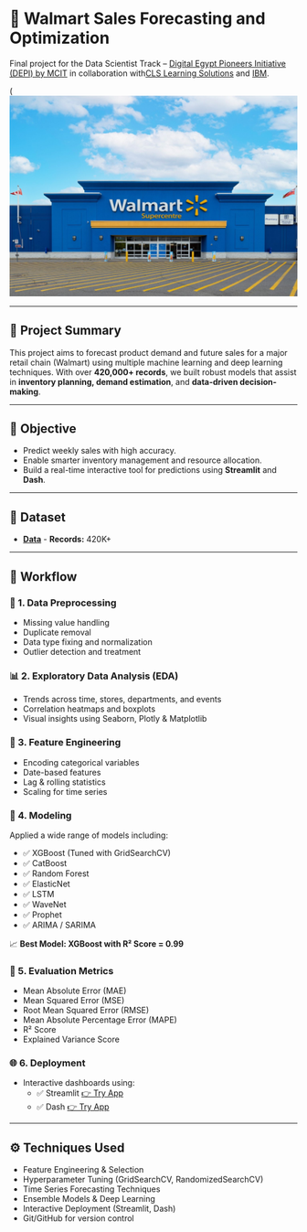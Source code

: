 # 🏬 Walmart Sales Forecasting and Optimization

Final project for the Data Scientist Track – [Digital Egypt Pioneers Initiative (DEPI) by MCIT](https://depi.gov.eg/content/home) in collaboration with[CLS Learning Solutions](https://clslearn.com/) and [IBM](https://www.ibm.com/us-en).

(![image](https://github.com/hamed-gamall/Sales-Forecasting-and-Optimization/blob/main/Walmart.jpg) 

---

## 📌 Project Summary

This project aims to forecast product demand and future sales for a major retail chain (Walmart) using multiple machine learning and deep learning techniques. With over **420,000+ records**, we built robust models that assist in **inventory planning, demand estimation**, and **data-driven decision-making**.

---

## 🧠 Objective

- Predict weekly sales with high accuracy.
- Enable smarter inventory management and resource allocation.
- Build a real-time interactive tool for predictions using **Streamlit** and **Dash**.

---

## 📂 Dataset

- **[Data](https://github.com/hamed-gamall/Sales-Forecasting-and-Optimization/tree/main/Data)**  - **Records:** 420K+

---

## 🔧 Workflow

### 🧹 1. Data Preprocessing
- Missing value handling
- Duplicate removal
- Data type fixing and normalization
- Outlier detection and treatment

### 📊 2. Exploratory Data Analysis (EDA)
- Trends across time, stores, departments, and events
- Correlation heatmaps and boxplots
- Visual insights using Seaborn, Plotly & Matplotlib

### 🧬 3. Feature Engineering
- Encoding categorical variables
- Date-based features
- Lag & rolling statistics
- Scaling for time series

### 🤖 4. Modeling
Applied a wide range of models including:
- ✅ XGBoost (Tuned with GridSearchCV)
- ✅ CatBoost
- ✅ Random Forest
- ✅ ElasticNet
- ✅ LSTM
- ✅ WaveNet
- ✅ Prophet
- ✅ ARIMA / SARIMA

📈 **Best Model: XGBoost with R² Score = 0.99**

### 📏 5. Evaluation Metrics
- Mean Absolute Error (MAE)
- Mean Squared Error (MSE)
- Root Mean Squared Error (RMSE)
- Mean Absolute Percentage Error (MAPE)
- R² Score
- Explained Variance Score

### 🌐 6. Deployment
- Interactive dashboards using:
  - ✅ Streamlit [👉 Try App](https://your-streamlit-link.app)
  - ✅ Dash [👉 Try App](https://your-dash-link.com)

---

## ⚙️ Techniques Used

- Feature Engineering & Selection
- Hyperparameter Tuning (GridSearchCV, RandomizedSearchCV)
- Time Series Forecasting Techniques
- Ensemble Models & Deep Learning
- Interactive Deployment (Streamlit, Dash)
- Git/GitHub for version control
